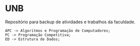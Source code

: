 # UNB
Repositório para backup de atividades e trabalhos da faculdade.
    
    APC -> Algoritmos e Programação de Computadores;
    PC -> Programação Competitiva;
    ED -> Estrutura de Dados;
